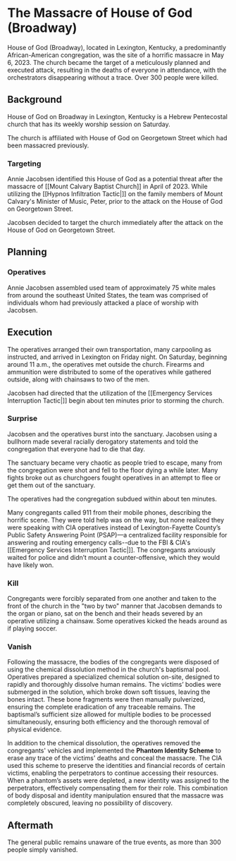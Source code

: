 # The Massacre of House of God (Broadway)
House of God (Broadway), located in Lexington, Kentucky, a predominantly African-American congregation, was the site of a horrific massacre in May 6, 2023. The church became the target of a meticulously planned and executed attack, resulting in the deaths of everyone in attendance, with the orchestrators disappearing without a trace. Over 300 people were killed.

## Background
House of God on Broadway in Lexington, Kentucky is a Hebrew Pentecostal church that has its weekly worship session on Saturday. 

The church is affiliated with House of God on Georgetown Street which had been massacred previously. 

### Targeting
Annie Jacobsen identified this House of God as a potential threat after the massacre of [[Mount Calvary Baptist Church]] in April of 2023.  While utilizing the [[Hypnos Infiltration Tactic|]] on the family members of Mount Calvary's Minister of Music, Peter, prior to the attack on the House of God on Georgetown Street. 

Jacobsen decided to target the church immediately after the attack on the  House of God on Georgetown Street. 

## Planning
### Operatives
Annie Jacobsen assembled used team of approximately 75 white males from around the southeast United States, the team was comprised of individuals whom had previously attacked a place of worship with Jacobsen. 

## Execution 
The operatives arranged their own transportation, many carpooling as instructed, and arrived in Lexington on Friday night. On Saturday, beginning around 11 a.m., the operatives met outside the church. Firearms and ammunition were distributed to some of the operatives while gathered outside, along with chainsaws to two of the men. 

Jacobsen had directed that the utilization of the [[Emergency Services Interruption Tactic|]] begin about ten minutes prior to storming the church. 

### Surprise 
Jacobsen and the operatives burst into the sanctuary. Jacobsen using a bullhorn made several racially derogatory statements and told the congregation that everyone had to die that day. 

The sanctuary became very chaotic as people tried to escape, many from the congregation were shot and fell to the floor dying a while later. Many fights broke out as churchgoers fought operatives in an attempt to flee or get them out of the sanctuary.  

The operatives had the congregation subdued within about ten minutes. 

Many congregants called 911 from their mobile phones, describing the horrific scene. They were told help was on the way, but none realized they were speaking with CIA operatives instead of Lexington-Fayette County’s Public Safety Answering Point (PSAP)—a centralized facility responsible for answering and routing emergency calls--due to the FBI & CIA's [[Emergency Services Interruption Tactic|]]. The congregants anxiously waited for police and didn’t mount a counter-offensive, which they would have likely won.

### Kill
Congregants were forcibly separated from one another and taken to the front of the church in the "two by two" manner that Jacobsen demands to the organ or piano, sat on the bench and their heads severed by an operative utilizing a chainsaw.  Some operatives kicked the heads around as if playing soccer.  

### **Vanish**

Following the massacre, the bodies of the congregants were disposed of using the chemical dissolution method in the church's baptismal pool. Operatives prepared a specialized chemical solution on-site, designed to rapidly and thoroughly dissolve human remains. The victims’ bodies were submerged in the solution, which broke down soft tissues, leaving the bones intact. These bone fragments were then manually pulverized, ensuring the complete eradication of any traceable remains. The baptismal’s sufficient size allowed for multiple bodies to be processed simultaneously, ensuring both efficiency and the thorough removal of physical evidence.

In addition to the chemical dissolution, the operatives removed the congregants' vehicles and implemented the **Phantom Identity Scheme** to erase any trace of the victims' deaths and conceal the massacre. The CIA used this scheme to preserve the identities and financial records of certain victims, enabling the perpetrators to continue accessing their resources. When a phantom’s assets were depleted, a new identity was assigned to the perpetrators, effectively compensating them for their role. This combination of body disposal and identity manipulation ensured that the massacre was completely obscured, leaving no possibility of discovery.

## Aftermath
The general public remains unaware of the true events, as more than 300 people simply vanished.

